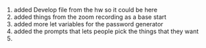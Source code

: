 1) added Develop file from the hw so it could be here
2) added things from the zoom recording as a base start
3) added more let variables for the password generator
4) added the prompts that lets people pick the things that they want
5)